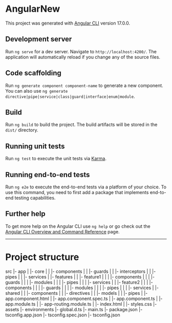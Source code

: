 # AngularNew

This project was generated with [Angular CLI](https://github.com/angular/angular-cli) version 17.0.0.

## Development server

Run `ng serve` for a dev server. Navigate to `http://localhost:4200/`. The application will automatically reload if you change any of the source files.

## Code scaffolding

Run `ng generate component component-name` to generate a new component. You can also use `ng generate directive|pipe|service|class|guard|interface|enum|module`.

## Build

Run `ng build` to build the project. The build artifacts will be stored in the `dist/` directory.

## Running unit tests

Run `ng test` to execute the unit tests via [Karma](https://karma-runner.github.io).

## Running end-to-end tests

Run `ng e2e` to execute the end-to-end tests via a platform of your choice. To use this command, you need to first add a package that implements end-to-end testing capabilities.

## Further help

To get more help on the Angular CLI use `ng help` or go check out the [Angular CLI Overview and Command Reference](https://angular.io/cli) page.

---

# Project structure

src
|- app
| |- core
| | |- components
| | |- guards
| | |- interceptors
| | |- pipes
| | |- services
| |- features
| | |- feature1
| | | |- components
| | | |- guards
| | | |- modules
| | | |- pipes
| | | |- services
| | |- feature2
| | | |- components
| | | |- guards
| | | |- modules
| | | |- pipes
| | | |- services
| |- shared
| | |- components
| | |- directives
| | |- models
| | |- pipes
| |- app.component.html
| |- app.component.spec.ts
| |- app.component.ts
| |- app.module.ts
| |- app-routing.module.ts
| |- index.html
| |- styles.css
|- assets
|- environments
|- global.d.ts
|- main.ts
|- package.json
|- tsconfig.app.json
|- tsconfig.spec.json
|- tsconfig.json
